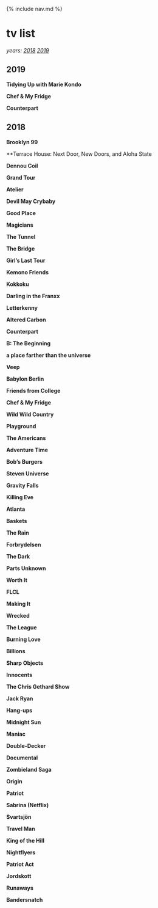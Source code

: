 {% include nav.md %}

# tv list
_years: [2018](#2018) [2019](#2019)_

## 2019 <a name="2019"></a>

**Tidying Up with Marie Kondo**

**Chef & My Fridge**

**Counterpart**

## 2018 <a name="2018"></a>

**Brooklyn 99**

**Terrace House: Next Door, New Doors, and Aloha State

**Dennou Coil**

**Grand Tour**

**Atelier**

**Devil May Crybaby**

**Good Place**

**Magicians**

**The Tunnel**

**The Bridge**

**Girl’s Last Tour**

**Kemono Friends**

**Kokkoku**

**Darling in the Franxx**

**Letterkenny**

**Altered Carbon**

**Counterpart**

**B: The Beginning**

**a place farther than the universe**

**Veep**

**Babylon Berlin**

**Friends from College**

**Chef & My Fridge**

**Wild Wild Country**

**Playground**

**The Americans**

**Adventure Time**

**Bob’s Burgers**

**Steven Universe**

**Gravity Falls**

**Killing Eve**

**Atlanta**

**Baskets**

**The Rain**

**Forbrydelsen**

**The Dark**

**Parts Unknown**

**Worth It**

**FLCL**

**Making It**

**Wrecked**

**The League**

**Burning Love**

**Billions**

**Sharp Objects**

**Innocents**

**The Chris Gethard Show**

**Jack Ryan**

**Hang-ups**

**Midnight Sun**

**Maniac**

**Double-Decker**

**Documental**

**Zombieland Saga**

**Origin**

**Patriot**

**Sabrina (Netflix)**

**Svartsjön**

**Travel Man**

**King of the Hill**

**Nightflyers**

**Patriot Act**

**Jordskott**

**Runaways**

**Bandersnatch**